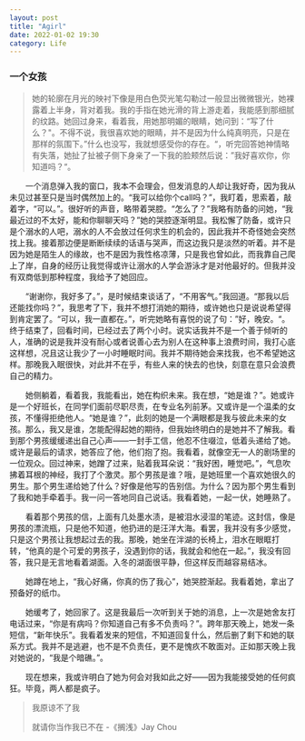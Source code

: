 ```yaml
---
layout: post
title: "Agirl"
date: 2022-01-02 19:30
category: Life
---
```


### 一个女孩

> 她的轮廓在月光的映衬下像是用白色荧光笔勾勒过一般显出微微银光，她裸露着上半身，背对着我。我的手指在她光滑的背上游走着，我能感到那细腻的纹路。她回过身来，看着我，用她那明媚的眼睛，她问到：“写了什么？"。不得不说，我很喜欢她的眼睛，并不是因为什么纯真明亮，只是在那样的氛围下。”什么也没写，我就想感受你的存在。“，听完回答她神情略有失落，她扯了扯被子侧下身亲了一下我的脸颊然后说：”我好喜欢你，你知道吗？“。

&emsp;&emsp;一个消息弹入我的窗口，我本不会理会，但发消息的人却让我好奇，因为我从未见过甚至只是当时偶然加上的。“我可以给你个call吗？”，我盯着，思索着，敲着字，“可以。”。很好听的声音，略带着哭腔。“怎么了？”我略有防备的问她，“我最近过的不太好，能和你聊聊天吗？”她的哭腔逐渐明显。我松懈了防备，或许只是个溺水的人吧，溺水的人不会放过任何求生的机会的，因此我并不奇怪她会突然找上我。接着那边便是断断续续的话语与哭声，而这边我只是淡然的听着。并不是因为她是陌生人的缘故，也不是因为我性格凉薄，只是我也曾如此，而我靠自己爬上了岸，自身的经历让我觉得或许让溺水的人学会游泳才是对他最好的。但我并没有双商低到那种程度，我给予了她回应。



&emsp;&emsp;“谢谢你，我好多了。”，是时候结束谈话了，“不用客气。”我回道。“那我以后还能找你吗？”，我思考了下，我并不想打消她的期待，或许她也只是说说希望得到肯定罢了。“可以，我一直都在。”，听完她略有喜悦的说了句：”好，晚安。“。终于结束了，回看时间，已经过去了两个小时。说实话我并不是一个善于倾听的人，准确的说是我并没有耐心或者说善心去为别人在这种事上浪费时间，我打心底这样想，况且这让我少了一小时睡眠时间。我并不期待她会来找我，也不希望她这样。那晚我入眠很快，对此并不在乎，有些人来的快去的也快，刻意在意只会浪费自己的精力。



&emsp;&emsp;她侧躺着，看着我，我能看出，她在构织未来。我在想，“她是谁？”。她或许是一个好班长，在同学们面前尽职尽责，在专业名列前茅。又或许是一个温柔的女孩，不懂得拒绝他人。“她是谁？”，此刻的她是一个满眼都是我与彼此未来的女孩。那么，我又是谁，怎能配得起她的期待，但我始终明白的是她并不了解我。看到那个男孩缓缓递出自己心声——一封手工信，他忍不住啜泣，低着头递给了她。或许是最后的请求，她答应了他，他们抱了抱。我看着，就像空无一人的剧场里的一位观众。回过神来，她蹭了过来，贴着我耳朵说：“我好困，睡觉吧。”，气息吹拂着耳根的神经，我打了个激灵。那个男孩是谁？哦，是她班里一个喜欢她很久的男生。那个男生递给她了什么？好像是他写的告别信。为什么？因为那个男生看到了我和她手牵着手。我一问一答地同自己说话。我看着她，一起一伏，她睡熟了。



&emsp;&emsp;看着那个男孩的信，上面有几处墨水渍，是被泪水浸湿的笔迹。这封信，像是男孩的漂流瓶，只是他不知道，他扔进的是汪洋大海。看罢，我并没有多少感觉，只是这个男孩让我想起过去的我。那晚，她坐在泮湖的长椅上，泪水在眼眶打转，“他真的是个可爱的男孩子，没遇到你的话，我就会和他在一起。”，我没有回答，我只是无言地看着湖面。入冬的湖面很平静，但这样反而越容易结冰。



&emsp;&emsp;她蹲在地上，“我心好痛，你真的伤了我心”，她哭腔渐起。我看着她，拿出了预备好的纸巾。



&emsp;&emsp;她缓考了，她回家了。这是我最后一次听到关于她的消息，上一次是她舍友打电话过来，“你是有病吗？你知道自己有多不负责吗？”。跨年那天晚上，她发一条短信，“新年快乐”。我看着发来的短信，不知道回复什么，然后删了剩下和她的联系方式。我并不是逃避，也不是不负责任，更不是愧疚不敢面对。正如那天晚上我对她说的，“我是个暗礁。”。



&emsp;&emsp;现在想来，我或许明白了她为何会对我如此之好——因为我能接受她的任何疯狂。毕竟，两人都是疯子。



> 我原谅不了我
>
> 就请你当作我已不在		-《搁浅》Jay Chou



